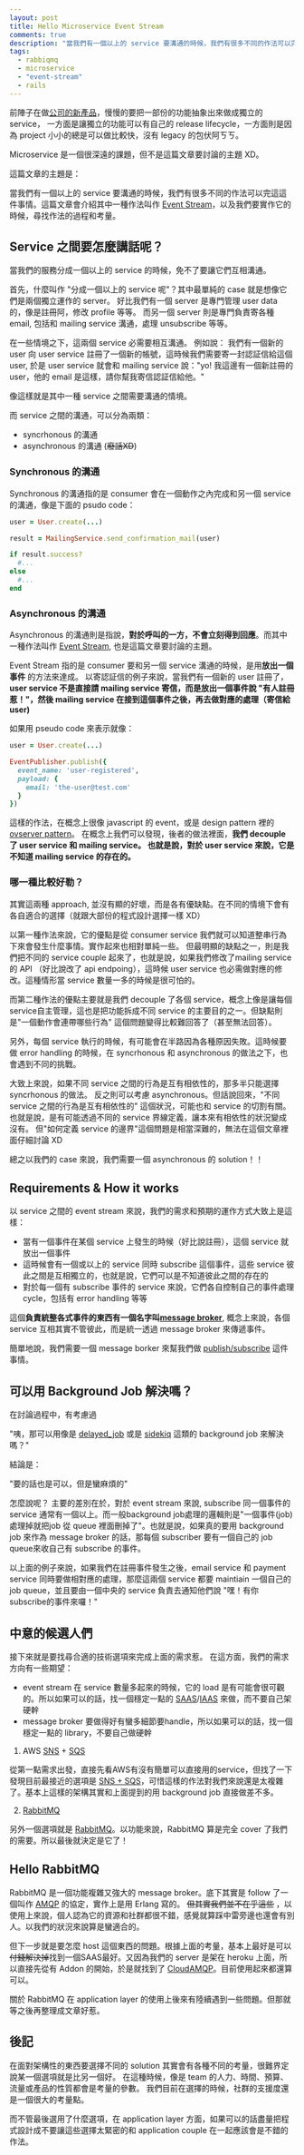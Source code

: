 ```yaml
---
layout: post
title: Hello Microservice Event Stream
comments: true
description: "當我們有一個以上的 service 要溝通的時候，我們有很多不同的作法可以完這這件事情。這篇文章會介紹其中一種作法叫作 Event Stream，以及我們要實作它的時候，尋找作法的過程和考量。"
tags:
  - rabbiqmq
  - microservice
  - "event-stream"
  - rails
---
```


前陣子在做[公司的新產品](https://hire.codementor.io)，慢慢的要把一部份的功能抽象出來做成獨立的 service，
一方面是讓獨立的功能可以有自己的 release lifecycle，一方面則是因為 project 小小的總是可以做比較快，沒有 legacy 的包伏阿ㄎㄎ。

Microservice 是一個很深遠的課題，但不是這篇文章要討論的主題 XD。

這篇文章的主題是：

當我們有一個以上的 service 要溝通的時候，我們有很多不同的作法可以完這這件事情。這篇文章會介紹其中一種作法叫作 [Event Stream](https://www.thoughtworks.com/insights/blog/scaling-microservices-event-stream)，以及我們要實作它的時候，尋找作法的過程和考量。


## Service 之間要怎麼講話呢？

當我們的服務分成一個以上的 service 的時候，免不了要讓它們互相溝通。

首先，什麼叫作 "分成一個以上的 service 呢"？其中最單純的 case 就是想像它們是兩個獨立運作的 server。
好比我們有一個 server 是專門管理 user data 的，像是註冊阿，修改 profile 等等。
而另一個 server 則是專門負責寄各種 email, 包括和 mailing service 溝通，處理 unsubscribe 等等。

在一些情境之下，這兩個 service 必需要相互溝通。
例如說： 我們有一個新的 user 向 user service 註冊了一個新的帳號，這時候我們需要寄一封認証信給這個 user,
於是 user service 就會和 mailing service 說："yo! 我這邊有一個新註冊的 user，他的 email 是這樣，請你幫我寄信認証信給他。"


像這樣就是其中一種 service 之間需要溝通的情境。

而 service 之間的溝通，可以分為兩類：

- syncrhonous 的溝通
- asynchronous 的溝通 (~~廢話XD~~)


### Synchronous 的溝通

Synchronous 的溝通指的是 consumer 會在一個動作之內完成和另一個 service 的溝通，像是下面的 psudo code：

```ruby
user = User.create(...)

result = MailingService.send_confirmation_mail(user)

if result.success?
  #...
else
  #...
end

```

### Asynchronous 的溝通

Asynchronous 的溝通則是指說，**對於呼叫的一方，不會立刻得到回應**。而其中一種作法叫作 [Event Stream](https://www.thoughtworks.com/insights/blog/scaling-microservices-event-stream), 也是這篇文章要討論的主題。

Event Stream 指的是 consumer 要和另一個 service 溝通的時候，是用**放出一個事件** 的方法來達成。
以寄認証信的例子來說，當我們有一個新的 user 註冊了，**user service 不是直接請 mailing service 寄信，而是放出一個事件說 "有人註冊惹！"，然後 mailing service 在接到這個事件之後，再去做對應的處理（寄信給user)**

如果用 pseudo code 來表示就像：

```ruby
user = User.create(...)

EventPublisher.publish({
  event_name: 'user-registered',
  payload: {
    email: 'the-user@test.com'
  }
})
```

這樣的作法，在概念上很像 javascript 的 event，或是 design pattern 裡的 [ovserver pattern](https://en.wikipedia.org/wiki/Observer_pattern)。
在概念上我們可以發現，後者的做法裡面，**我們 decouple 了 user service 和 mailing service。
也就是說，對於 user service 來說，它是不知道 mailing service 的存在的。**


### 哪一種比較好勒？

其實這兩種 approach, 並沒有顯的好壞，而是各有優缺點。在不同的情境下會有各自適合的選擇（就跟大部份的程式設計選擇一樣 XD）

以第一種作法來說，它的優點是從 consumer service 我們就可以知道整串行為下來會發生什麼事情。實作起來也相對單純一些。
但最明顯的缺點之一，則是我們把不同的 service couple 起來了，也就是說，如果我們修改了mailing service 的 API （好比說改了 api endpoing），這時候 user service 也必需做對應的修改。這種情形當 service 數量一多的時候是很可怕的。

而第二種作法的優點主要就是我們 decouple 了各個 service，概念上像是讓每個service自主管理，這也是把功能拆成不同 service 的主要目的之一。但缺點則是"一個動作會連帶哪些行為" 這個問題變得比較難回答了（甚至無法回答）。

另外，每個 service 執行的時候，有可能會在半路因為各種原因失敗。這時候要做 error handling 的時候，在 syncrhonous 和 asynchronous 的做法之下，也會遇到不同的挑戰。


大致上來說，如果不同 service 之間的行為是互有相依性的，那多半只能選擇 syncrhonous 的做法。
反之則可以考慮 asynchronous。但話說回來，"不同 service 之間的行為是互有相依性的" 這個狀況，可能也和 service 的切割有關。
也就是說，是有可能透過不同的 service 界線定義，讓本來有相依性的狀況變成沒有。
但"如何定義 service 的邊界"這個問題是相當深難的，無法在這個文章裡面仔細討論 XD

總之以我們的 case 來說，我們需要一個 asynchronous 的 solution！！

## Requirements & How it works

以 service 之間的 event stream 來說，我們的需求和預期的運作方式大致上是這樣：

- 當有一個事件在某個 service 上發生的時候（好比說註冊），這個 service 就放出一個事件
- 這時候會有一個或以上的 service 同時 subscribe 這個事件，這些 service 彼此之間是互相獨立的，也就是說，它們可以是不知道彼此之間的存在的
- 對於每一個有 subscribe 事件的 service 來說，它們各自控制自己的事件處理 cycle，包括有 error handling 等等

這個**負責統整各式事件的東西有一個名字叫[message broker](https://en.wikipedia.org/wiki/Message_broker)**, 概念上來說，各個 service 互相其實不管彼此，而是統一透過 message broker 來傳遞事件。

簡單地說，我們需要一個 message borker 來幫我們做 [publish/subscribe](https://en.wikipedia.org/wiki/Publish%E2%80%93subscribe_pattern) 這件事情。

## 可以用 Background Job 解決嗎？

在討論過程中，有考慮過

"咦，那可以用像是 [delayed_job](https://github.com/collectiveidea/delayed_job) 或是 [sidekiq](https://github.com/mperham/sidekiq) 這類的 background job 來解決嗎？"

結論是：

"要的話也是可以，但是蠻麻煩的"

怎麼說呢？
主要的差別在於，對於 event stream 來說, subscribe 同一個事件的 service 通常有一個以上。而一般background job處理的邏輯則是"一個事件(job)處理掉就把job 從 queue 裡面刪掉了"。也就是說，如果真的要用 background job 來作為 message broker 的話，那每個 subscriber 要有一個自己的 job queue來收自己有 subscribe 的事件。

以上面的例子來說，如果我們在註冊事件發生之後，email service 和 payment service 同時要做相對應的處理，那麼這兩個 service 都要 maintiain 一個自己的 job queue，並且要由一個中央的 service 負責去通知他們說 "嘿！有你subscribe的事件來囉！"



## 中意的候選人們

接下來就是要找尋合適的技術選項來完成上面的需求惹。
在這方面，我們的需求方向有一些期望：

- event stream 在 service 數量多起來的時候，它的 load 是有可能會很可觀的。所以如果可以的話，找一個穩定一點的 [SAAS](https://en.wikipedia.org/wiki/Software_as_a_service)/[IAAS](http://searchcloudcomputing.techtarget.com/definition/Infrastructure-as-a-Service-IaaS) 來做，而不要自己架硬幹
- message broker 要做得好有蠻多細節要handle，所以如果可以的話，找一個穩定一點的 library，不要自己做硬幹

1. AWS [SNS](https://aws.amazon.com/sns/) + [SQS](https://aws.amazon.com/sqs/)

從第一點需求出發，直接先看AWS有沒有簡單可以直接用的service，但找了一下發現目前最接近的選項是 [SNS + SQS](https://www.infoq.com/articles/AmazonPubSub)，可惜這樣的作法對我們來說還是太複雜了。基本上這樣的架構其實和上面提到的用 background job 直接做差不多。

2. [RabbitMQ](https://www.rabbitmq.com/)

另外一個選項就是 [RabbitMQ](https://www.rabbitmq.com/)。以功能來說，RabbitMQ 算是完全 cover 了我們的需要。所以最後就決定是它了！


## Hello RabbitMQ

RabbitMQ 是一個功能複雜又強大的 message broker。底下其實是 follow 了一個叫作 [AMQP](https://en.wikipedia.org/wiki/Advanced_Message_Queuing_Protocol) 的協定，實作上是用 Erlang 寫的。 ~~但其實我們並不在乎這些~~ ，以使用上來說，個人認為它的資源和社群都很不錯，感覺就算踩中雷旁邊也還會有別人。以我們的狀況來說算是蠻適合的。

但下一步就是要怎麼 host 這個東西的問題。根據上面的考量，基本上最好是可以~~付錢解決掉~~找到一個SAAS最好。又因為我們的 server 是架在 heroku 上面，所以直接先從有 Addon 的開始，於是就找到了 [CloudAMQP](https://www.cloudamqp.com/)。目前使用起來都還算可以。

關於 RabbitMQ 在 application layer 的使用上後來有陸續遇到一些問題。但那就等之後再整理成文章好惹。

## 後記

在面對架構性的東西要選擇不同的 solution 其實會有各種不同的考量，很難界定說某一個選項就是比另一個好。
在這種時候，像是 team 的人力、時間、預算、流量或產品的性質都會是考量的參數。
我們目前在選擇的時候，社群的支援度還是一個很大的考量點。

而不管最後選用了什麼選項，在 application layer 方面，如果可以的話盡量把程式設計成不要讓這些選擇太緊密的和 application couple 在一起應該會是不錯的作法。
